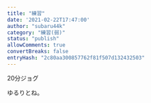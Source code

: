 ```yaml
---
title: "練習"
date: '2021-02-22T17:47:00'
author: "subaru44k"
category: "練習(弱)"
status: "publish"
allowComments: true
convertBreaks: false
entryHash: "2c80aa300857762f81f507d132432503"
---
```

20分ジョグ<div>
</div><div>ゆるりとね。</div>
